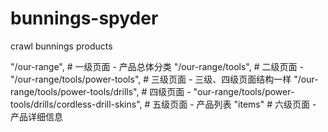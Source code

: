 # bunnings-spyder
crawl bunnings products

"/our-range",                                                   # 一级页面 - 产品总体分类
"/our-range/tools",                                             # 二级页面 -
"/our-range/tools/power-tools",                                 # 三级页面 - 三级、四级页面结构一样
"/our-range/tools/power-tools/drills",                          # 四级页面 -
"our-range/tools/power-tools/drills/cordless-drill-skins",      # 五级页面 - 产品列表
"items"                                                         # 六级页面 - 产品详细信息
